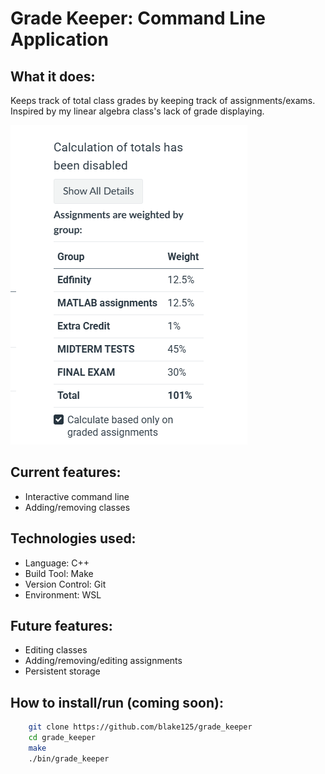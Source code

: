 # Grade Keeper: Command Line Application

## What it does:

Keeps track of total class grades by keeping track of assignments/exams. Inspired by my linear algebra class's lack of grade displaying.

![Grade Calculation Disabled](/assets/calcdisabled.png)

## Current features:

- Interactive command line
- Adding/removing classes

## Technologies used: 

- Language: C++
- Build Tool: Make
- Version Control: Git
- Environment: WSL

## Future features: 

- Editing classes
- Adding/removing/editing assignments
- Persistent storage

## How to install/run (coming soon): 

``` bash
    git clone https://github.com/blake125/grade_keeper
    cd grade_keeper
    make
    ./bin/grade_keeper
```
